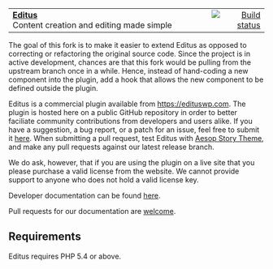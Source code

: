  <table width="100%">
	<tr>
		<td align="left" width="70%">
			<strong><a href="https://edituswp.com">Editus</a></strong><br />
			Content creation and editing made simple
		</td>
		<td align="right" width="20%">
			<a href="https://scrutinizer-ci.com/g/AesopInteractive/lasso/?branch=master">
				<img src="https://scrutinizer-ci.com/g/AesopInteractive/lasso/badges/quality-score.png?b=master" alt="Build status">
			</a>
		</td>
	</tr>
</table>

The goal of this fork is to make it easier to extend Editus as opposed to correcting or refactoring the original source code. Since the project is in active development, chances are that this fork would be pulling from the upstream branch once in a while. Hence, instead of hand-coding a new component into the plugin, add a hook that allows the new component to be defined outside the plugin.

Editus is a commercial plugin available from https://edituswp.com. The plugin is hosted here on a public GitHub repository in order to better faciliate community contributions from developers and users alike. If you have a suggestion, a bug report, or a patch for an issue, feel free to submit it [here](https://github.com/AesopInteractive/lasso/issues). When submitting a pull request, test Editus with [Aesop Story Theme](https://github.com/AesopInteractive/aesop-story-theme), and make any pull requests against our latest release branch.

We do ask, however, that if you are using the plugin on a live site that you please purchase a valid license from the website. We cannot provide support to anyone who does not hold a valid license key.

Developer documentation can be found [here](https://github.com/AesopInteractive/lasso-documentation).

Pull requests for our documentation are [welcome](https://github.com/AesopInteractive/lasso-documentation/pulls). 

## Requirements

Editus requires PHP 5.4 or above.
